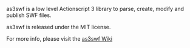 as3swf is a low level Actionscript 3 library to parse, create, modify and publish SWF files.

as3swf is released under the MIT license.

For more info, please visit the [as3swf Wiki](http://wiki.github.com/claus/as3swf "as3swf Wiki")